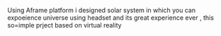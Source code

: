 Using Aframe platform i designed solar system in which you can expoeience universe using headset and its great experience ever , this so=imple prject based on virtual reality 

